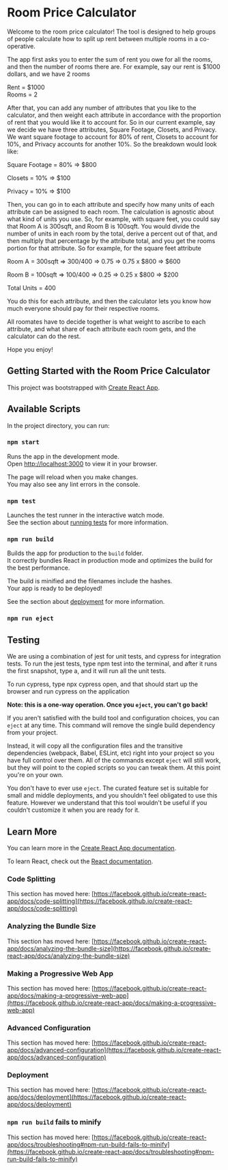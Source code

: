 # Room Price Calculator

Welcome to the room price calculator! The tool is designed to help groups of people calculate how to split up rent between multiple rooms in a co-operative.

The app first asks you to enter the sum of rent you owe for all the rooms, and then the number of rooms there are. For example, say our rent is $1000 dollars, and we have 2 rooms

Rent = $1000  
Rooms = 2

After that, you can add any number of attributes that you like to the calculator, and then weight each attribute in accordance with the proportion of rent that you would like it to account for. So in our current example, say we decide we have three attributes, Square Footage, Closets, and Privacy. We want square footage to account for 80% of rent, Closets to account for 10%, and Privacy accounts for another 10%. So the breakdown would look like:

Square Footage = 80% => $800

Closets = 10% => $100

Privacy = 10% => $100

Then, you can go in to each attribute and specify how many units of each attribute can be assigned to each room. The calculation is agnostic about what kind of units you use. So, for example, with square feet, you could say that Room A is 300sqft, and Room B is 100sqft. You would divide the number of units in each room by the total, derive a percent out of that, and then multiply that percentage by the attribute total, and you get the rooms portion for that attribute. So for example, for the square feet attribute

Room A = 300sqft => 300/400 => 0.75 => 0.75 x $800 => $600

Room B = 100sqft => 100/400 => 0.25 => 0.25 x $800 => $200

Total Units = 400

You do this for each attribute, and then the calculator lets you know how much everyone should pay for their respective rooms.

All roomates have to decide together is what weight to ascribe to each attribute, and what share of each attribute each room gets, and the calculator can do the rest.

Hope you enjoy!

## Getting Started with the Room Price Calculator

This project was bootstrapped with [Create React App](https://github.com/facebook/create-react-app).

## Available Scripts

In the project directory, you can run:

### `npm start`

Runs the app in the development mode.\
Open [http://localhost:3000](http://localhost:3000) to view it in your browser.

The page will reload when you make changes.\
You may also see any lint errors in the console.

### `npm test`

Launches the test runner in the interactive watch mode.\
See the section about [running tests](https://facebook.github.io/create-react-app/docs/running-tests) for more information.

### `npm run build`

Builds the app for production to the `build` folder.\
It correctly bundles React in production mode and optimizes the build for the best performance.

The build is minified and the filenames include the hashes.\
Your app is ready to be deployed!

See the section about [deployment](https://facebook.github.io/create-react-app/docs/deployment) for more information.

### `npm run eject`

## Testing

We are using a combination of jest for unit tests, and cypress for integration tests. To run the jest tests, type npm test into the terminal, and after it runs the first snapshot, type a, and it will run all the unit tests.

To run cypress, type npx cypress open, and that should start up the browser and run cypress on the application

**Note: this is a one-way operation. Once you `eject`, you can't go back!**

If you aren't satisfied with the build tool and configuration choices, you can `eject` at any time. This command will remove the single build dependency from your project.

Instead, it will copy all the configuration files and the transitive dependencies (webpack, Babel, ESLint, etc) right into your project so you have full control over them. All of the commands except `eject` will still work, but they will point to the copied scripts so you can tweak them. At this point you're on your own.

You don't have to ever use `eject`. The curated feature set is suitable for small and middle deployments, and you shouldn't feel obligated to use this feature. However we understand that this tool wouldn't be useful if you couldn't customize it when you are ready for it.

## Learn More

You can learn more in the [Create React App documentation](https://facebook.github.io/create-react-app/docs/getting-started).

To learn React, check out the [React documentation](https://reactjs.org/).

### Code Splitting

This section has moved here: [https://facebook.github.io/create-react-app/docs/code-splitting](https://facebook.github.io/create-react-app/docs/code-splitting)

### Analyzing the Bundle Size

This section has moved here: [https://facebook.github.io/create-react-app/docs/analyzing-the-bundle-size](https://facebook.github.io/create-react-app/docs/analyzing-the-bundle-size)

### Making a Progressive Web App

This section has moved here: [https://facebook.github.io/create-react-app/docs/making-a-progressive-web-app](https://facebook.github.io/create-react-app/docs/making-a-progressive-web-app)

### Advanced Configuration

This section has moved here: [https://facebook.github.io/create-react-app/docs/advanced-configuration](https://facebook.github.io/create-react-app/docs/advanced-configuration)

### Deployment

This section has moved here: [https://facebook.github.io/create-react-app/docs/deployment](https://facebook.github.io/create-react-app/docs/deployment)

### `npm run build` fails to minify

This section has moved here: [https://facebook.github.io/create-react-app/docs/troubleshooting#npm-run-build-fails-to-minify](https://facebook.github.io/create-react-app/docs/troubleshooting#npm-run-build-fails-to-minify)
